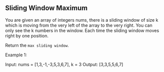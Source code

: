 ## Sliding Window Maximum

You are given an array of integers nums, there is a sliding window of size k which is moving from the very left of the array to the very right. You can only see the k numbers in the window. Each time the sliding window moves right by one position.

Return the `max sliding window`.

Example 1:

Input: nums = [1,3,-1,-3,5,3,6,7], k = 3
Output: [3,3,5,5,6,7]